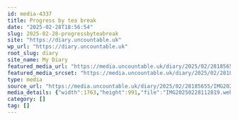 ```yaml
---
id: media-4337
title: Progress by tea break
date: "2025-02-28T18:56:54"
slug: 2025-02-28-progressbyteabreak
site: "https://diary.uncountable.uk"
wp_url: "https://diary.uncountable.uk"
root_slug: diary
site_name: My Diary
featured_media_url: "https://media.uncountable.uk/diary/2025/02/28185655/IMG20250228112819.webp"
featured_media_srcset: "https://media.uncountable.uk/diary/2025/02/28185655/IMG20250228112819-300x169.webp 300w, https://media.uncountable.uk/diary/2025/02/28185655/IMG20250228112819-1024x576.webp 1024w, https://media.uncountable.uk/diary/2025/02/28185655/IMG20250228112819-150x150.webp 150w, https://media.uncountable.uk/diary/2025/02/28185655/IMG20250228112819-640x360.webp 640w, https://media.uncountable.uk/diary/2025/02/28185655/IMG20250228112819.webp 1763w"
type: media
source_url: "https://media.uncountable.uk/diary/2025/02/28185655/IMG20250228112819.webp"
media_details: {"width":1763,"height":991,"file":"IMG20250228112819.webp","filesize":147850,"sizes":{"medium":{"file":"IMG20250228112819-300x169.webp","width":300,"height":169,"filesize":25806,"mime_type":"image/webp","source_url":"https://media.uncountable.uk/diary/2025/02/28185655/IMG20250228112819-300x169.webp"},"large":{"file":"IMG20250228112819-1024x576.webp","width":1024,"height":576,"filesize":184616,"mime_type":"image/webp","source_url":"https://media.uncountable.uk/diary/2025/02/28185655/IMG20250228112819-1024x576.webp"},"thumbnail":{"file":"IMG20250228112819-150x150.webp","width":150,"height":150,"filesize":15494,"mime_type":"image/webp","source_url":"https://media.uncountable.uk/diary/2025/02/28185655/IMG20250228112819-150x150.webp"},"mobwidth":{"file":"IMG20250228112819-640x360.webp","width":640,"height":360,"filesize":89384,"mime_type":"image/webp","source_url":"https://media.uncountable.uk/diary/2025/02/28185655/IMG20250228112819-640x360.webp"},"full":{"file":"IMG20250228112819.webp","width":1763,"height":991,"mime_type":"image/webp","source_url":"https://media.uncountable.uk/diary/2025/02/28185655/IMG20250228112819.webp"}},"image_meta":{"aperture":"0","credit":"","camera":"","caption":"","created_timestamp":"0","copyright":"","focal_length":"0","iso":"0","shutter_speed":"0","title":"","orientation":"0","keywords":[]}}
category: []
tag: []
---
```


